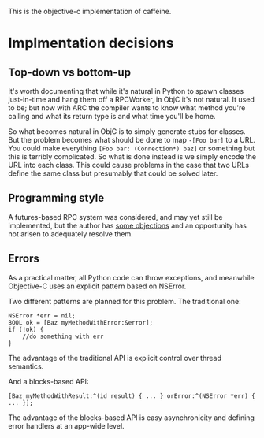 This is the objective-c implementation of caffeine.

# Implmentation decisions

## Top-down vs bottom-up

It's worth documenting that while it's natural in Python to spawn classes just-in-time and hang them off a RPCWorker, in ObjC it's not natural.  It used to be; but now with ARC the compiler wants to know what method you're calling and what its return type is and what time you'll be home.

So what becomes natural in ObjC is to simply generate stubs for classes.  But the problem becomes what should be done to map `-[Foo bar]` to a URL.  You could make everything `[Foo bar: (Connection*) baz]` or something but this is terribly complicated.  So what is done instead is we simply encode the URL into each class.  This could cause problems in the case that two URLs define the same class but presumably that could be solved later.

## Programming style

A futures-based RPC system was considered, and may yet still be implemented, but the author has [some objections](http://sealedabstract.com/code/broken-promises/) and an opportunity has not arisen to adequately resolve them.

## Errors

As a practical matter, all Python code can throw exceptions, and meanwhile Objective-C uses an explicit pattern based on NSError.

Two different patterns are planned for this problem.  The traditional one:

    NSError *err = nil;
    BOOL ok = [Baz myMethodWithError:&error];
    if (!ok) {
        //do something with err
    }

The advantage of the traditional API is explicit control over thread semantics.

And a blocks-based API:

    [Baz myMethodWithResult:^(id result) { ... } orError:^(NSError *err) { ... }];

The advantage of the blocks-based API is easy asynchronicity and defining error handlers at an app-wide level.